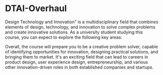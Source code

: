 # DTAI-Overhaul
Design Technology and Innovation" is a multidisciplinary field that combines elements of design, technology, and innovation to solve complex problems and create innovative solutions. As a university student studying this course, you can expect to explore the following key areas:



Overall, the course will prepare you to be a creative problem solver, capable of identifying opportunities for innovation, designing practical solutions, and bringing them to market. It's an exciting field that can lead to careers in product design, user experience design, entrepreneurship, and various other innovation-driven roles in both established companies and startups.
